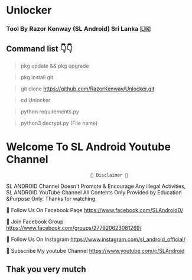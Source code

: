# Unlocker
###    Tool By Razor Kenway (SL Android) Sri Lanka 🇱🇰 
## Command list 👇👇
>pkg update && pkg upgrade

>pkg install git

>git clone https://github.com/RazorKenway/Unlocker.git

>cd Unlocker

>python requirements.py

>python3 decrypt.py (File name)


#                         Welcome To SL Android Youtube Channel

                                    💢 Disclaimer 💢
SL ANDROID Channel Doesn't Promote & Encourage Any illegal Activities, SL ANDROID YouTube Channel All Contents Only Provided  by Education &Purpose Only. Thanks for watching.

🔗 Follow Us On Facebook Page https://www.facebook.com/SLAndroidD/

🔗 Join Facebook Group https://www.facebook.com/groups/277920623081269/

🔗 Follow Us On Instagram https://www.instagram.com/sl_android_official/

🔗 Subscribe My youtube Channel https://www.youtube.com/c/SLAndroid

## Thak you very mutch

